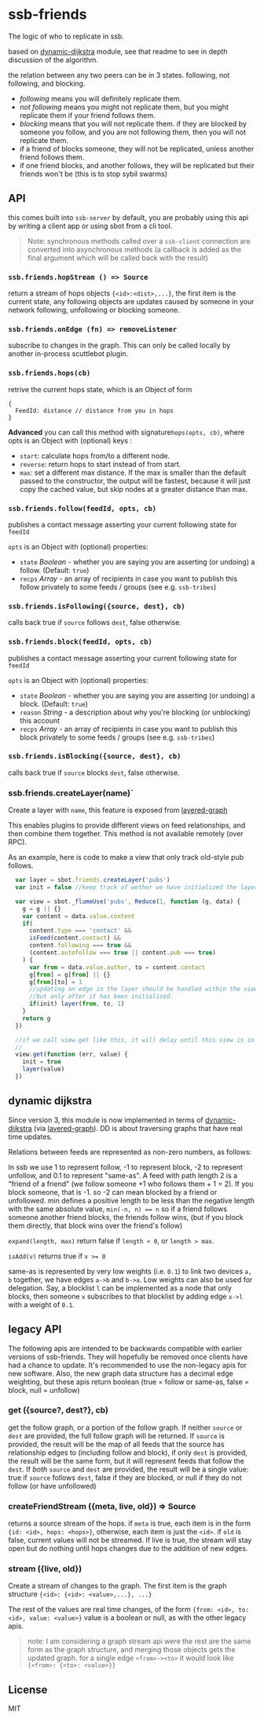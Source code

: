 # ssb-friends

The logic of who to replicate in ssb.

based on [dynamic-dijkstra](https://github.com/dominictarr/dynamic-dijkstra) module,
see that readme to see in depth discussion of the algorithm.

the relation between any two peers can be in 3 states.
following, not following, and blocking.


* _following_ means you will definitely replicate them.
* _not following_ means you might not replicate them,
but you might replicate them if your friend follows them.
* _blocking_ means that you will not replicate them.
  if they are blocked by someone you follow, and you are not following them, then you will not replicate them.
* if a friend of blocks someone, they will not be replicated, unless another friend follows them.
* if one friend blocks, and another follows, they will be replicated
  but their friends won't be (this is to stop sybil swarms)


## API

this comes built into `ssb-server` by default, you are probably using this api by writing a client
app or using sbot from a cli tool.

> Note: synchronous methods called over a `ssb-client` connection are converted into asynchronous methods (a callback is added as the final argument which will be called back with the result)

<!-- TODO expose this as api? (collides with legacy get)
### getRaw (cb)

get the current state of the graph. it is of the form:

```
{
  <alice_id>: {<bob_id>:<dist>,...},...
}

```

where `<dist>` is a non-zero number. (negative indicates blocking).
a value of 1 < 1.5 is considered to mean "follows" and 0 < 0.5 is considered to mean "same as"
-->

### `ssb.friends.hopStream () => Source`

return a stream of hops objects `{<id>:<dist>,...}`, the first item is the current state,
any following objects are updates caused by someone in your network following, unfollowing or blocking someone.

### `ssb.friends.onEdge (fn) => removeListener`

subscribe to changes in the graph.
This can only be called locally by another in-process scuttlebot plugin.

### `ssb.friends.hops(cb)`

retrive the current hops state, which is an Object of form
```
{
  FeedId: distance // distance from you in hops
}
```

**Advanced**
you can call this method with signature`hops(opts, cb)`, where opts is an Object with (optional) keys : 

- `start`: calculate hops from/to a different node.
- `reverse`: return hops to start instead of from start.
- `max`: set a different max distance. If the max is smaller than the default passed to the constructor, the output will be fastest, because it will just copy the cached value, but skip nodes at a greater distance than max.


### `ssb.friends.follow(feedId, opts, cb)`

publishes a contact message asserting your current following state for `feedId`

`opts` is an Object with (optional) properties:
- `state` *Boolean* - whether you are saying you are asserting (or undoing) a follow. (Default: `true`)
- `recps` *Array* - an array of recipients in case you want to publish this follow privately to some feeds / groups (see e.g. `ssb-tribes`)

### `ssb.friends.isFollowing({source, dest}, cb)`

calls back true if `source` follows `dest`, false otherwise.


### `ssb.friends.block(feedId, opts, cb)`

publishes a contact message asserting your current following state for `feedId`

`opts` is an Object with (optional) properties:
- `state` *Boolean* - whether you are saying you are asserting (or undoing) a block. (Default: `true`)
- `reason` *String* - a description about why you're blocking (or unblocking) this account
- `recps` *Array* - an array of recipients in case you want to publish this block privately to some feeds / groups (see e.g. `ssb-tribes`)

### `ssb.friends.isBlocking({source, dest}, cb)`

calls back true if `source` blocks `dest`, false otherwise.

### ssb.friends.createLayer(name)`

Create a layer with `name`, this feature is exposed from [layered-graph](https://github.com/dominictarr/layered-graph)

This enables plugins to provide different views on feed relationships, and then combine them together. This method is not available remotely (over RPC).

As an example, here is code to make a view that only track old-style pub follows.

``` js
  var layer = sbot.friends.createLayer('pubs')
  var init = false //keep track of wether we have initialized the layer.

  var view = sbot._flumeUse('pubs', Reduce(1, function (g, data) {
    g = g || {}
    var content = data.value.content
    if(
      content.type === 'contact' &&
      isFeed(content.contact) &&
      content.following === true &&
      (content.autofollow === true || content.pub === true)
    ) {
      var from = data.value.author, to = content.contact
      g[from] = g[from] || {}
      g[from][to] = 1
      //updating an edge in the layer should be handled within the view reduce function,
      //but only after it has been initialized.
      if(init) layer(from, to, 1)
    }
    return g
  })

  //if we call view.get like this, it will delay until this view is in sync with the main log.
  //
  view.get(function (err, value) {
    init = true
    layer(value)
  })

```

## dynamic dijkstra

Since version 3, this module is now implemented in terms of [dynamic-dijkstra](https://github.com/dominictarr/dynamic-dijkstra) (via [layered-graph](https://github.com/ssbc/layered-graph)).
DD is about traversing graphs that have real time updates.

Relations between feeds are represented as non-zero numbers, as follows:

In ssb we use 1 to represent follow, -1 to represent block, -2 to represent unfollow, and 0.1
to represent "same-as". A feed with path length 2 is a "friend of a friend" (we follow someone +1
who follows them + 1 = 2). If you block someone, that is -1. so -2 can mean blocked by a friend or unfollowed.
min defines a positive length to be less than the negative length with the same absolute value,
`min(-n, n) == n` so if a friend follows someone another friend blocks, the friends follow wins,
(but if you block them directly, that block wins over the friend's follow)

`expand(length, max)` return false if `length < 0`, or `length > max`.

`isAdd(v)` returns true if `v >= 0`

same-as is represented by very low weights (i.e. `0.1`)  to link two devices `a, b` together,
we have edges `a->b` and `b->a`. Low weights can also be used for delegation.
Say, a blocklist `l` can be implemented as a node that only blocks, then someone `x` subscribes
to that blocklist by adding edge `x->l` with a weight of `0.1`.



## legacy API

The following apis are intended to be backwards compatible with earlier versions of ssb-friends.
They will hopefully be removed once clients have had a chance to update. It's recommended to
use the non-legacy apis for new software. Also, the new graph data structure has a decimal
edge weighting, but these apis return boolean (true = follow or same-as, false = block, null = unfollow)

### get ({source?, dest?}, cb)

get the follow graph, or a portion of the follow graph. If neither `source` or `dest` are provided,
the full follow graph will be returned. If `source` is provided, the result will be the map
of all feeds that the source has relationship edges to (including follow and block), if only
`dest` is provided, the result will be the same form, but it will represent feeds that follow the `dest`.
If _both_ `source` and `dest` are provided, the result will be a single value: true if `source` follows `dest`, false if they are blocked, or null if they do not follow (or have unfollowed)

### createFriendStream ({meta, live, old}) => Source

returns a source stream of the hops. if `meta` is true,
each item is in the form `{id: <id>, hops: <hops>}`, otherwise, each item is just the `<id>`.
if `old` is false, current values will not be streamed. If live is true, the stream will stay open
but do nothing until hops changes due to the addition of new edges.

### stream ({live, old})

Create a stream of changes to the graph.
The first item is the graph structure
`{<id>: {<id>: <value>,...}, ...}`

The rest of the values are real time changes, of the form `{from: <id>, to: <id>, value: <value>}`
value is a boolean or null, as with the other legacy apis.

> note: I am considering a graph stream api were the rest are the same form as the graph structure,
and merging those objects gets the updated graph. for a single edge `<from>-><to>`
it would look like `{<from>: {<to>: <value>}}`

## License

MIT
